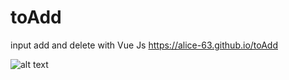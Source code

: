 # toAdd
input add and delete with Vue Js
https://alice-63.github.io/toAdd

![alt text](toAdd/toAdd.gif)
